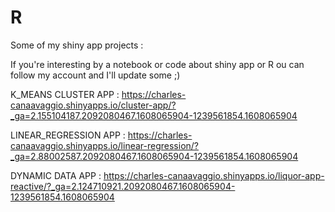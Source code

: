 # R
Some of my shiny app projects :

If you're interesting by a notebook or code about shiny app or R ou can follow my account and I'll update some ;) 

K_MEANS CLUSTER APP :
https://charles-canaavaggio.shinyapps.io/cluster-app/?_ga=2.155104187.2092080467.1608065904-1239561854.1608065904


LINEAR_REGRESSION APP :
https://charles-canaavaggio.shinyapps.io/linear-regression/?_ga=2.88002587.2092080467.1608065904-1239561854.1608065904


DYNAMIC DATA APP : 
https://charles-canaavaggio.shinyapps.io/liquor-app-reactive/?_ga=2.124710921.2092080467.1608065904-1239561854.1608065904
